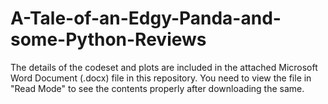 # A-Tale-of-an-Edgy-Panda-and-some-Python-Reviews

The details of the codeset and plots are included in the attached Microsoft Word Document (.docx) file in this repository. 
You need to view the file in "Read Mode" to see the contents properly after downloading the same.
